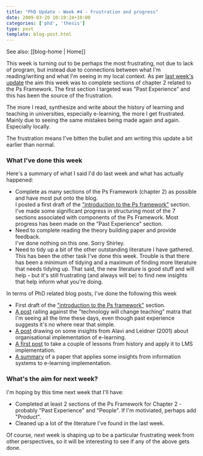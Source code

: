 ```yaml
---
title: "PhD Update - Week #4 - Frustration and progress"
date: 2009-03-20 10:19:24+10:00
categories: ['phd', 'thesis']
type: post
template: blog-post.html
---
```


See also: [[blog-home | Home]]

This week is turning out to be perhaps the most frustrating, not due to lack of program, but instead due to connections between what I'm reading/writing and what I'm seeing in my local context. As per [last week's update](/blog2/2009/03/13/phd-update-week-3/) the aim this week was to complete sections of chapter 2 related to the Ps Framework. The first section I targeted was "Past Experience" and this has been the source of the frustration.

The more I read, synthesize and write about the history of learning and teaching in universities, especially e-learning, the more I get frustrated. Mainly due to seeing the same mistakes being made again and again. Especially locally.

The frustration means I've bitten the bullet and am writing this update a bit earlier than normal.

### What I've done this week

Here's a summary of what I said I'd do last week and what has actually happened:

- Complete as many sections of the Ps Framework (chapter 2) as possible and have most put onto the blog.  
    I posted a first draft of the ["introduction to the Ps framework"](/blog2/2009/03/18/the-ps-framework/) section. I've made some significant progress in structuring most of the 7 sections associated with components of the Ps Framework. Most progress has been made on the "Past Experience" section.
- Need to complete reading the theory building paper and provide feedback.  
    I've done nothing on this one. Sorry Shirley.
- Need to tidy up a bit of the other outstanding literature I have gathered.  
    This has been the other task I've done this week. Trouble is that there has been a minimum of tidying and a maximum of finding more literature that needs tidying up. That said, the new literature is good stuff and will help - but it's still frustrating (and always will be) to find new insights that help inform what you're doing.

In terms of PhD related blog posts, I've done the following this week

- First draft of the ["introduction to the Ps framework"](/blog2/2009/03/18/the-ps-framework/) section.
- [A post](/blog2/2009/03/19/technology-will-not-change-the-way-we-teach-an-example-why-were-an-amnesiac-field/) railing against the "technology will change teaching" matra that I'm seeing all the time these days, even though past experience suggests it's no where near that simple.
- [A post](/blog2/2009/03/18/coordination-support-and-knowledge-sharing-associated-with-e-learning-where-does-your-organisation-fit/) drawing on some insights from Alavi and Leidner (2001) about organisational implementation of e-learning.
- [A first post](/blog2/2009/03/15/comparing-vleslms-to-the-past-flaws-and-implications-for-development-models/) to take a couple of lessons from history and apply it to LMS implementation.
- [A summary](/blog2/2009/03/13/virtual-learning-environments-three-implementation-perspectives/) of a paper that applies some insights from information systems to e-learning implementation.

### What's the aim for next week?

I'm hoping by this time next week that I'll have:

- Completed at least 2 sections of the Ps Framework for Chapter 2 - probably "Past Experience" and "People". If I'm motiviated, perhaps add "Product".
- Cleaned up a lot of the literature I've found in the last week.

Of course, next week is shaping up to be a particular frustrating week from other perspectives, so it will be interesting to see if any of the above gets done.